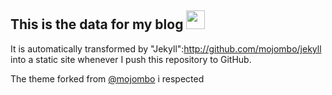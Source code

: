 This is the data for my blog <img src="https://octodex.github.com/images/linktocat.jpg" height="30">
-----
It is automatically transformed by "Jekyll":http://github.com/mojombo/jekyll into a static site whenever I push this repository to GitHub.

The theme forked from [@mojombo](https://github.com/mojombo) i respected
